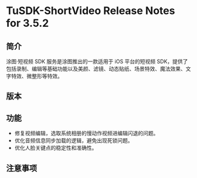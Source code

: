 # TuSDK-ShortVideo Release Notes for 3.5.2

## 简介

涂图·短视频 SDK 服务是涂图推出的一款适用于 iOS 平台的短视频 SDK，提供了包括录制、编辑等基础功能以及美颜、滤镜、动态贴纸、场景特效、魔法效果、文字特效、微整形等特效。

## 版本



## 功能

* 修复视频编辑，选取系统相册的慢动作视频进编辑闪退的问题。
* 优化音频信息同步加载的逻辑，避免出现死锁问题。
* 优化人脸关键点的稳定性和准确性。

## 注意事项
